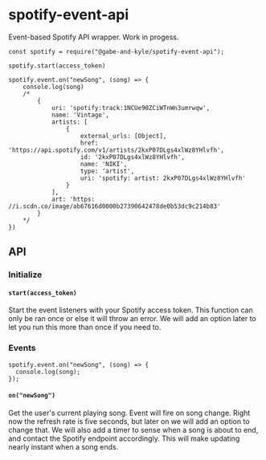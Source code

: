 # spotify-event-api

Event-based Spotify API wrapper. Work in progess.

```JS
const spotify = require("@gabe-and-kyle/spotify-event-api");

spotify.start(access_token)

spotify.event.on("newSong", (song) => {
    console.log(song)
    /*
        {
            uri: 'spotify:track:1NCUe90ZCiWTnWn3umrwqw',
            name: 'Vintage',
            artists: [
                {
                    external_urls: [Object],
                    href: 'https://api.spotify.com/v1/artists/2kxP07DLgs4xlWz8YHlvfh',
                    id: '2kxP07DLgs4xlWz8YHlvfh',
                    name: 'NIKI',
                    type: 'artist',
                    uri: 'spotify: artist: 2kxP07DLgs4xlWz8YHlvfh'
                }
            ],
            art: 'https: //i.scdn.co/image/ab67616d0000b27390642478de0b53dc9c214b83'
        }
    */
})
```

## API

### Initialize

#### `start(access_token)`

Start the event listeners with your Spotify access token. This function can only be ran once or else it will throw an error. We will add an option later to let you run this more than once if you need to.

### Events

```JS
spotify.event.on("newSong", (song) => {
  console.log(song);
});
```

#### `on("newSong")`

Get the user's current playing song. Event will fire on song change. Right now the refresh rate is five seconds, but later on we will add an option to change that. We will also add a timer to sense when a song is about to end, and contact the Spotify endpoint accordingly. This will make updating nearly instant when a song ends.
